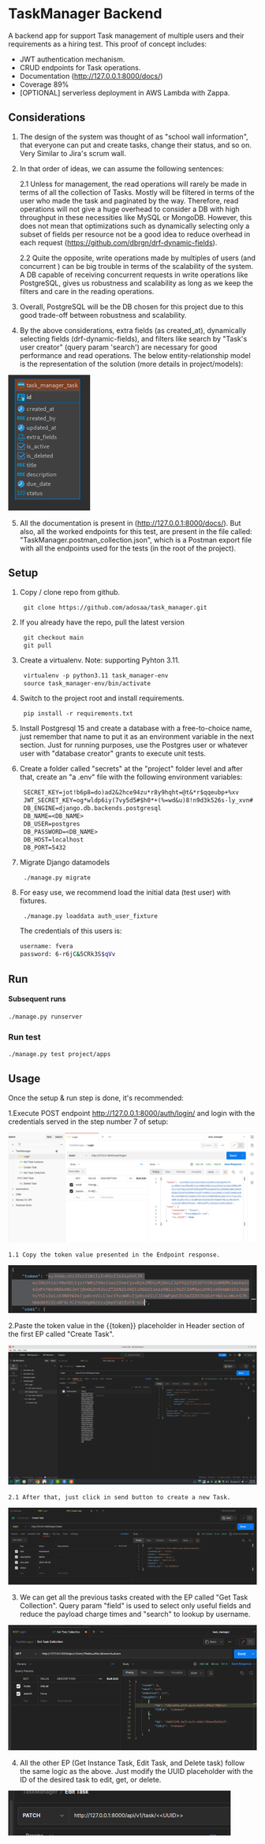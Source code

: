 # TaskManager Backend

A backend app for support Task management of multiple users and their requirements as a hiring test. This proof of concept includes:

* JWT authentication mechanism.
* CRUD endpoints for Task operations.
* Documentation (<http://127.0.0.1:8000/docs/>)
* Coverage 89%
* [OPTIONAL] serverless deployment in AWS Lambda with Zappa.

## Considerations

1. The design of the system was thought of as "school wall information", that everyone can put and create tasks, change their status, and so on. Very Similar to Jira's scrum wall.
2. In that order of ideas, we can assume the following sentences:

    2.1 Unless for management, the read operations will rarely be made in terms of all the collection of Tasks. Mostly will be filtered in terms of the user who made the task and paginated by the way. Therefore, read operations will not give a huge overhead to consider a DB with high throughput in these necessities like MySQL or MongoDB. However, this does not mean that optimizations such as dynamically selecting only a subset of fields per resource not be a good idea to reduce overhead in each request (<https://github.com/dbrgn/drf-dynamic-fields>).

    2.2 Quite the opposite, write operations made by multiples of users (and concurrent ) can be big trouble in terms of the scalability of the system. A DB capable of receiving concurrent requests in write operations like PostgreSQL, gives us robustness and scalability as long as we keep the filters and care in the reading operations.

3. Overall, PostgreSQL will be the DB chosen for this project due to this good trade-off between robustness and scalability.

4. By the above considerations, extra fields (as created_at), dynamically selecting fields (drf-dynamic-fields), and filters like search by "Task's user creator" (query param 'search') are necessary for good performance and read operations. The below entity-relationship model is the representation of the solution (more details in project/models):

  ![Alt text](project/apps/task_manager/tests/resources/model.png?raw=true "entity-relationship-model")

5. All the documentation is present in (<http://127.0.0.1:8000/docs/>). But also, all the worked endpoints for this test, are present in the file called: "TaskManager.postman_collection.json", which is a Postman export file with all the endpoints used for the tests (in the root of the project).

## Setup

1. Copy / clone repo from github.

        git clone https://github.com/adosaa/task_manager.git

2. If you already have the repo, pull the latest version

        git checkout main
        git pull

3. Create a virtualenv. Note: supporting Pyhton 3.11.

        virtualenv -p python3.11 task_manager-env
        source task_manager-env/bin/activate

4. Switch to the project root and install requirements.

        pip install -r requirements.txt

5. Install Postgresql 15 and create a database with a free-to-choice name, just remember that name to put it as an environment variable in the next section. Just for running purposes, use the Postgres user or whatever user with  "database creator" grants to execute unit tests.

6. Create a folder called "secrets" at the "project" folder level and after that, create an "a .env" file with the following environment variables:

        SECRET_KEY=jot!b6p8=do)ad2&2hce94zu*r8y9hqht=@t&*r$qqeubp+%xv
        JWT_SECRET_KEY=og*wldp6iy(7vy5d5#$h0*+(%=wd&u)8!n9d3k526s-ly_xvn#
        DB_ENGINE=django.db.backends.postgresql
        DB_NAME=<DB_NAME>
        DB_USER=postgres
        DB_PASSWORD=<DB_NAME>
        DB_HOST=localhost
        DB_PORT=5432

6. Migrate Django datamodels

        ./manage.py migrate

7. For easy use, we recommend load the initial data (test user) with fixtures.

        ./manage.py loaddata auth_user_fixture

    The credentials of this users is:

    ```bash
    username: fvera
    password: 6-r6jC&5CRk3S$qVv
    ```

## Run

#### Subsequent runs

```bash
./manage.py runserver
```

### Run test

```bash
./manage.py test project/apps
```

## Usage

Once the setup & run step is done, it's recommended:

1.Execute POST endpoint <http://127.0.0.1:8000/auth/login/> and login with the credentials served in the step number 7 of setup:

![Alt text](project/apps/task_manager/tests/resources/login.png?raw=true "login")

    1.1 Copy the token value presented in the Endpoint response.

![Alt text](project/apps/task_manager/tests/resources/token.png?raw=true "token")

2.Paste the token value in the {{token}} placeholder in Header section of the first EP called "Create Task".

![Alt text](project/apps/task_manager/tests/resources/replaced_placeholder.png?raw=true "replaced_placeholder")

    2.1 After that, just click in send button to create a new Task.

![Alt text](project/apps/task_manager/tests/resources/create_task.png?raw=true "create_task")

3. We can get all the previous tasks created with the EP called "Get Task Collection". Query param "field" is used to select only useful fields and reduce the payload charge times and "search" to lookup by username.

![Alt text](project/apps/task_manager/tests/resources/collection.png?raw=true "collection")

4. All the other EP (Get Instance Task, Edit Task, and Delete task) follow the same logic as the above. Just modify the UUID placeholder with the ID of the desired task to edit, get, or delete.

![Alt text](project/apps/task_manager/tests/resources/uuid.png?raw=true "uuid")
